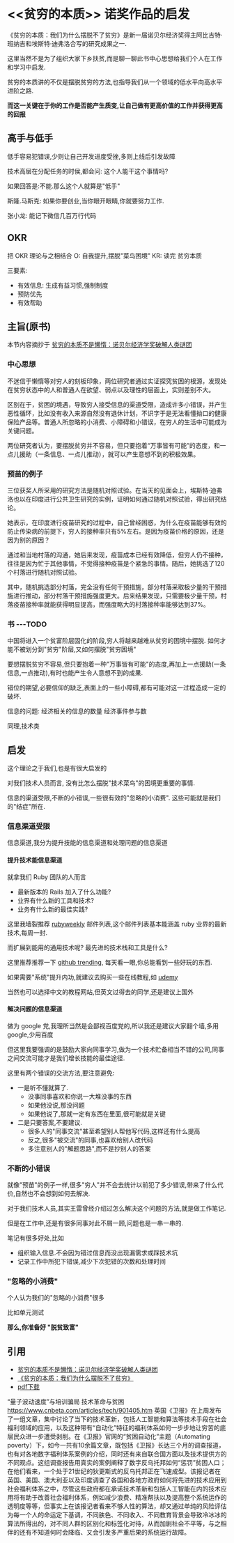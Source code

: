 # <<贫穷的本质>> 诺奖作品的启发

《贫穷的本质：我们为什么摆脱不了贫穷》是新一届诺贝尔经济奖得主阿比吉特·班纳吉和埃斯特·迪弗洛合写的研究成果之一.

这里当然不是为了组织大家下乡扶贫,而是聊一聊此书中心思想给我们个人在工作和学习中启发.

贫穷的本质讲的不仅是摆脱贫穷的方法,也指导我们从一个领域的低水平向高水平进阶之路.

**而这一关键在于你的工作是否能产生质变,让自己做有更高价值的工作并获得更高的回报**

## 高手与低手

低手容易犯错误,少则让自己开发进度受挫,多则上线后引发故障

技术高层在分配任务的时侯,都会问: 这个人能干这个事情吗?

如果回答是:不能.那么这个人就算是"低手"

斯隆.马斯克: 如果你要创业,当你眼开眼睛,你就要努力工作.

张小龙: 能记下微信几百万行代码

## OKR

把 OKR 理论与之相结合
O: 自我提升,摆脱"菜鸟困境"
KR: 读完 贫穷本质

三要素:
+ 有效信息: 生成有益习惯,强制制度
+ 预防优先
+ 有效帮助

## 主旨(原书)

本节内容摘抄于 [贫穷的本质不是懒惰：诺贝尔经济学奖破解人类谜团](https://36kr.com/p/5255555)

### 中心思想

不迷信于懒惰等对穷人的刻板印象，两位研究者通过实证探究贫困的根源，发现处在贫穷状态中的人和普通人在欲望、弱点以及理性的层面上，实则差别不大。

区别在于，贫困的境遇，导致穷人接受信息的渠道受限，造成许多小错误，并产生恶性循环，比如没有收入来源自然没有退休计划，不识字于是无法看懂拗口的健康保险产品等。普通人所忽略的小消费、小障碍和小错误，在穷人的生活中可能成为关键问题。

两位研究者认为，要摆脱贫穷并不容易，但只要抱着“万事皆有可能”的态度，和一点儿援助（一条信息、一点儿推动），就可以产生意想不到的积极效果。

### 预苗的例子

三位获奖人所采用的研究方法是随机对照试验。在当天的见面会上，埃斯特·迪弗洛也以在印度进行公共卫生研究的实例，证明如何通过随机对照试验，得出研究结论。

她表示，在印度进行疫苗研究的过程中，自己曾经困惑，为什么在疫苗能够有效的防止传染病的前提下，穷人的接种率只有5%左右。是因为疫苗价格的原因，还是因为别的原因？

通过和当地村落的沟通，她后来发现，疫苗成本已经有效降低，但穷人仍不接种，往往是因为忙于其他事情，不觉得接种疫苗是个紧急的事情。随后，她挑选了120个村落进行随机对照试验。

其中，随机挑选部分村落，完全没有任何干预措施，部分村落采取极少量的干预措施进行推动，部分村落干预措施强度更大。后来结果发现，只需要极少量干预，村落疫苗接种率就能获得明显提高，而强度略大的村落接种率能够达到37%。

### 书 ---TODO

中国将进入一个贫富阶层固化的阶段,穷人将越来越难从贫穷的困境中摆脱.
如何才能不被划分到"贫穷"阶层,又如何摆脱"贫穷困境"

要想摆脱贫穷不容易,但只要抱着一种"万事皆有可能"的态度,再加上一点援助(一条信息,一点推动),有时也能产生令人意想不到的成果.

错位的期望,必要信仰的缺乏,表面上的一些小障碍,都有可能对这一过程造成一定的破坏.

信息的问题:
经济相关的信息的数量
经济事件参与数

同理,技术类

## 启发

这个理论之于我们,也是有很大启发的

对我们技术人员而言, 没有比怎么摆脱"技术菜鸟"的困境更重要的事情.

信息的渠道受限,不断的小错误,一些很有效的"忽略的小消费". 这些可能就是我们的"结症"所在.

### 信息渠道受限

信息渠道,我分为提升技能的信息渠道和处理问题的信息渠道

#### 提升技术能信息渠道

就拿我们 Ruby 团队的人而言

+ 最新版本的 Rails 加入了什么功能?
+ 业界有什么新的工具和技术?
+ 业务有什么新的最佳实践?

这里我墙裂推荐 [rubyweekly](https://rubyweekly.com/) 邮件列表,这个邮件列表基本能涵盖 ruby 业界的最新技术,每周一封.

而扩展到能用的通用技术呢? 最先进的技术栈和工具是什么?

这里推荐推荐一下 [github trending](https://github.com/trending), 每天看一眼,你总能看到一些好玩的东西.

如果需要"系统"提升内功,就建议去购买一些在线教程,如 [udemy](https://www.udemy.com/)

当然也可以选择中文的教程网站,但英文过得去的同学,还是建议上国外

#### 解决问题的信息渠道

做为 google 党,我理所当然是会鄙视百度党的,所以我还是建议大家翻个墙,多用 google,少用百度

但这里我要强调的是鼓励大家向同事学习,做为一个技术贮备相当不错的公司,同事之间交流可能才是我们增长技能的最佳途径.

这里有两个错误的交流方法,要注意避免:

+ 一是听不懂就算了.
    + 没事同事喜欢和你说一大堆没事的东西
    + 如果他没说,那没问题
    + 如果他说了,那就一定有东西在里面,很可能就是关键
+ 二是只要答案,不要建议.
    + 很多人的"同事交流"甚至希望别人帮他写代码,这样还有什么提高
    + 反之,很多"被交流"的同事,也喜欢给别人改代码
    + 多注意别人的"解题思路",而不是抄别人的答案

### 不断的小错误

就像"预苗"的例子一样,很多"穷人"并不会去统计以前犯了多少错误,带来了什么代价,自然也不会想到如何去解决.

对于我们技术人员,其实王雷曾经介绍过怎么解决这个问题的方法,就是做工作笔记.

但是在工作中,还是有很多同事对此不屑一顾,问题也是一串一串的.

笔记有很多好处,比如
+ 组织输入信息.不会因为错过信息而没出现漏需求或踩技术坑
+ 记录工作中所犯下错误,减少下次犯错的次数和处理时间

### "忽略的小消费"

个人认为我们的"忽略的小消费"很多

比如单元测试

**那么,你准备好 "脱贫致富"**

## 引用

+ [贫穷的本质不是懒惰：诺贝尔经济学奖破解人类谜团](https://36kr.com/p/5255555)
+ [《贫穷的本质：我们为什么摆脱不了贫穷》](https://epubw.com/236863.html)
+ [pdf下载](https://yabook.org/post/926.html)

“量子波动速度”与培训骗局 技术革命与贫困
https://www.cnbeta.com/articles/tech/901405.htm
英国《卫报》在上周发布了一组文章，集中讨论了当下的技术革新，包括人工智能和算法等技术手段在社会福利领域的应用，以及这种带有“自动化”特征的福利体系如何一步步地让穷苦的底层民众进一步遭受剥削。在《卫报》官网的“贫困自动化”主题（Automating poverty）下，如今一共有10余篇文章，既包括《卫报》长达三个月的调查报道，也有对各地数字福利体系案例的介绍，同时还有来自联合国方面以及技术提供方的不同观点。这组调查报告用真实的案例阐释了数字反乌托邦如何“惩罚”贫困人口；在他们看来，一个处于21世纪的狄更斯式的反乌托邦正在飞速成型。该报记者在英国、美国、澳大利亚以及印度调查了各国和各地方政府如何将先进的技术应用到社会福利体系之中，尽管这些政府都在承诺技术革新和包括人工智能在内的技术应用将有助于改善社会福利体系，例如减少浪费、精准帮扶以及提高整个系统运作的透明度等等，但事实上在该报记者看来不够人性的算法，却又通过单纯的风险评估为每一个人的命运定下基调，不同肤色、不同收入、不同教育背景会导致冷冰冰的算法所得出的，对不同人群的区别化和标签化对待，从而加剧社会不平等，与之相伴的还有不知道何时会降临、又会引发多严重后果的系统运行故障。


